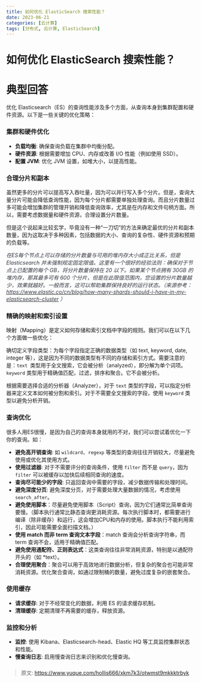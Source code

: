```yaml
---
title: 如何优化 ElasticSearch 搜索性能？
date: 2023-06-21
categories: [云计算]
tags: [分布式, 云计算, ElasticSearch]
---
```

# 如何优化 ElasticSearch 搜索性能？

# 典型回答


优化 Elasticsearch（ES）的查询性能涉及多个方面，从查询本身到集群配置和硬件资源。以下是一些关键的优化策略：

### 集群和硬件优化
+ **负载均衡**: 确保查询负载在集群中均衡分配。
+ **硬件资源**: 根据需要增加 CPU、内存或改善 I/O 性能（例如使用 SSD）。
+ **配置 JVM**: 优化 JVM 设置，如堆大小，以提高性能。



### 合理分片和副本


虽然更多的分片可以提高写入吞吐量，因为可以并行写入多个分片。但是，查询大量分片可能会降低查询性能，因为每个分片都需要单独处理查询。而且分片数量过多可能会增加集群的管理开销和降低查询效率，尤其是在内存和文件句柄方面。所以，需要考虑数据量和硬件资源，合理设置分片数量。

<font style="color:rgb(15, 15, 15);"></font>

但是这个说起来比较玄学，毕竟没有一种“一刀切”的方法来确定最优的分片和副本数量，因为这取决于多种因素，包括数据的大小、查询的复杂性、硬件资源和预期的负载等。



_<font style="color:rgb(52, 55, 65);">在ES每个节点上可以存储的分片数量与可用的堆内存大小成正比关系，但是 Elasticsearch 并未强制规定固定限值。这里有一个很好的经验法则：确保对于节点上已配置的每个 GB，将分片数量保持在 20 以下。如果某个节点拥有 30GB 的堆内存，那其最多可有 600 个分片，但是在此限值范围内，您设置的分片数量越少，效果就越好。一般而言，这可以帮助集群保持良好的运行状态。（来源参考：</font>_[_<font style="color:rgb(52, 55, 65);">https://www.elastic.co/cn/blog/how-many-shards-should-i-have-in-my-elasticsearch-cluster</font>_](https://www.elastic.co/cn/blog/how-many-shards-should-i-have-in-my-elasticsearch-cluster)_<font style="color:rgb(52, 55, 65);"> ）</font>_



### 精确的映射和索引设置


<font style="color:rgb(15, 15, 15);">映射（Mapping）是定义如何存储和索引文档中字段的规则。我们可以在以下几个方面做一些优化：</font>

<font style="color:rgb(15, 15, 15);"></font>

确切定义字段类型：为每个字段指定正确的数据类型（如 text, keyword, date, integer 等），这是因为不同的数据类型有不同的存储和索引方式。需要注意的是：`text `类型用于全文搜索，它会被分析（analyzed），即分解为单个词项。`keyword`  类型用于精确值匹配，过滤，排序和聚合。它不会被分析。



根据需要选择合适的分析器（Analyzer），对于 `text` 类型的字段，可以指定分析器来定义文本如何被分割和索引。对于不需要全文搜索的字段，使用 `keyword` 类型以避免分析开销。



### 查询优化


很多人用ES很慢，是因为自己的查询本身就用的不对，我们可以尝试着优化一下你的查询。如：



+ **避免高开销查询**: 如 `wildcard`、`regexp` 等类型的查询往往开销较大，尽量避免使用或优化其使用方式。
+ **使用过滤器**: 对于不需要评分的查询条件，使用 `filter` 而不是 `query`，因为 `filter` 可以被缓存以加快后续相同查询的速度。
+ **查询尽可能少的字段**: 只返回查询中需要的字段，减少数据传输和处理时间。
+ **避免深度分页**: 避免深度分页，对于需要处理大量数据的情况，考虑使用 `search_after`。
+ **避免使用脚本**：尽量避免使用脚本（Script）查询，因为它们通常比简单查询要慢。（脚本执行通常比静态查询更消耗资源。每次执行脚本时，都需要进行编译（除非缓存）和运行，这会增加CPU和内存的使用。脚本执行不能利用索引，因此可能需要全面扫描文档。）
+ **使用 match 而非 term 查询文本字段**：match 查询会分析查询字符串，而 term 查询不会，适用于精确值匹配。
+ **避免使用通配符、正则表达式**：这类查询往往非常消耗资源，特别是以通配符开头的（如 *text）。
+ **合理使用聚合**：聚合可以用于高效地进行数据分析，但复杂的聚合也可能非常消耗资源。优化聚合查询，如通过限制桶的数量，避免过度复杂的嵌套聚合。



### 使用缓存


+ **请求缓存**: 对于不经常变化的数据，利用 ES 的请求缓存机制。
+ **清理缓存**: 定期清理不再需要的缓存，释放资源。



### 监控和分析


+ **监控**: 使用 Kibana、Elasticsearch-head、Elastic HQ 等工具监控集群状态和性能。
+ **慢查询日志**: 启用慢查询日志来识别和优化慢查询。

### 


> 原文: <https://www.yuque.com/hollis666/xkm7k3/otwmst9mkkktrbyk>